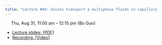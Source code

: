 ```yaml
---
title: "Lecture #04: Solute transport & multiphase fluids in capillary tubes"
---
```


&nbsp;&nbsp;&nbsp;&nbsp;&nbsp;Thu, Aug 31, 11:00 am – 12:15 pm (Bo Guo)

- [Lecture slides: [PDF]](../assets/lecture_slides/Lecture_4_(8-31-2023).pdf) 
- [Recording: [Video]](https://arizona.zoom.us/rec/share/QGZzXLiDAUqa0sLi8lii3ITsxMAA9HfFlLDVu9qU4vpzH-pKMakI-p6HISrToSFw.Fcb69UDi-EK4xI6_?startTime=1693504820000)
